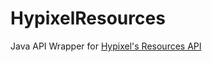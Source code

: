 # HypixelResources
Java API Wrapper for [Hypixel's Resources API](https://github.com/HypixelDev/PublicAPI/blob/master/Documentation/methods/resources.md)
